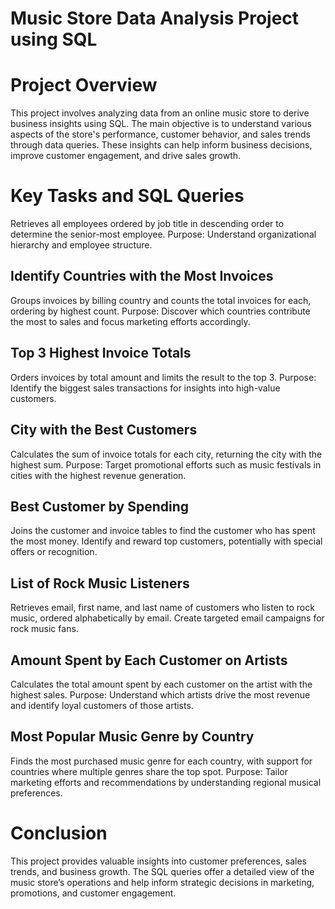 # Music Store Data Analysis Project using SQL 

# Project Overview
This project involves analyzing data from an online music store to derive business insights using SQL. The main objective is to understand various aspects of the store's performance, customer behavior, and sales trends through data queries. These insights can help inform business decisions, improve customer engagement, and drive sales growth.

# Key Tasks and SQL Queries

Retrieves all employees ordered by job title in descending order to determine the senior-most employee.
Purpose: Understand organizational hierarchy and employee structure.

## Identify Countries with the Most Invoices

Groups invoices by billing country and counts the total invoices for each, ordering by highest count.
Purpose: Discover which countries contribute the most to sales and focus marketing efforts accordingly.

## Top 3 Highest Invoice Totals

Orders invoices by total amount and limits the result to the top 3.
Purpose: Identify the biggest sales transactions for insights into high-value customers.

## City with the Best Customers

Calculates the sum of invoice totals for each city, returning the city with the highest sum.
Purpose: Target promotional efforts such as music festivals in cities with the highest revenue generation.

## Best Customer by Spending

Joins the customer and invoice tables to find the customer who has spent the most money.
Identify and reward top customers, potentially with special offers or recognition.

## List of Rock Music Listeners

 Retrieves email, first name, and last name of customers who listen to rock music, ordered alphabetically by email.
Create targeted email campaigns for rock music fans.

## Amount Spent by Each Customer on Artists

 Calculates the total amount spent by each customer on the artist with the highest sales.
Purpose: Understand which artists drive the most revenue and identify loyal customers of those artists.

## Most Popular Music Genre by Country

Finds the most purchased music genre for each country, with support for countries where multiple genres share the top spot.
Purpose: Tailor marketing efforts and recommendations by understanding regional musical preferences.

# Conclusion

This project provides valuable insights into customer preferences, sales trends, and business growth. The SQL queries offer a detailed view of the music store’s operations and help inform strategic decisions in marketing, promotions, and customer engagement.


